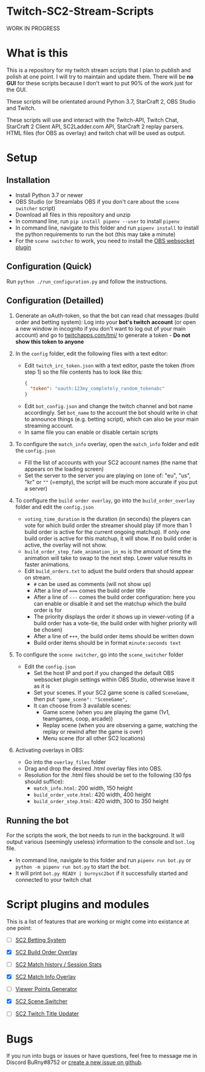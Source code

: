 # Twitch-SC2-Stream-Scripts

WORK IN PROGRESS

# What is this
This is a repository for my twitch stream scripts that I plan to publish and polish at one point. I will try to maintain and update them. There will be **no GUI** for these scripts because I don't want to put 90% of the work just for the GUI.

These scripts will be orientated around Python 3.7, StarCraft 2, OBS Studio and Twitch.

These scripts will use and interact with the Twitch-API, Twitch Chat, StarCraft 2 Client API, SC2Ladder.com API, StarCraft 2 replay parsers.
HTML files (for OBS as overlay) and twitch chat will be used as output.

# Setup
## Installation

- Install Python 3.7 or newer
- OBS Studio (or Streamlabs OBS if you don't care about the `scene switcher` script)
- Download all files in this repository and unzip
- In command line, run `pip install pipenv --user` to install `pipenv`
- In command line, navigate to this folder and run `pipenv install` to install the python requirements to run the bot (this may take a minute)
- For the `scene switcher` to work, you need to install the [OBS websocket plugin](https://github.com/Palakis/obs-websocket/releases)

## Configuration (Quick)

Run `python ./run_configuration.py` and follow the instructions.

## Configuration (Detailled)

1) Generate an oAuth-token, so that the bot can read chat messages (build order and betting system): Log into your **bot's twitch account** (or open a new window in incognito if you don't want to log out of your main account) and go to [twitchapps.com/tmi/](https://twitchapps.com/tmi/) to generate a token - **Do not show this token to anyone**

2) In the `config` folder, edit the following files with a text editor:
    - Edit `twitch_irc_token.json` with a text editor, paste the token (from step 1) so the file contents has to look like this:
        ```json
        {
          "token": "oauth:123my_completely_random_tokenabc"
        }
        ```
    - Edit `bot_config.json` and change the twitch channel and bot name accordingly. Set `bot_name` to the account the bot should write in chat to announce things (e.g. betting script), which can also be your main streaming account.
    - In same file you can enable or disable certain scripts
    
3) To configure the `match_info` overlay, open the `match_info` folder and edit the `config.json`
    - Fill the list of accounts with your SC2 account names (the name that appears on the loading screen)
    - Set the server to the server you are playing on (one of: "eu", "us", "kr" or `""` (=empty), the script will be much more accurate if you put a server)
    
4) To configure the `build order overlay`, go into the `build_order_overlay` folder and edit the `config.json`
    - `voting_time_duration` is the duration (in seconds) the players can vote for which build order the streamer should play (if more than 1 build order is active for the current ongoing matchup). If only one build order is active for this matchup, it will show. If no build order is active, the overlay will not show.
    - `build_order_step_fade_animation_in_ms` is the amount of time the animation will take to swap to the next step. Lower value results in faster animations.
    - Edit `build_orders.txt` to adjust the build orders that should appear on stream. 
        - `#` can be used as comments (will not show up)
        - After a line of `===` comes the build order title
        - After a line of `---` comes the build order configuration: here you can enable or disable it and set the matchup which the build order is for
        - The priority displays the order it shows up in viewer-voting (if a build order has a vote-tie, the build order with higher priority will be chosen)
        - After a line of `+++`, the build order items should be written down
        - Build order items should be in format `minute:seconds text`
        
5) To configure the `scene switcher`, go into the `scene_switcher` folder
    - Edit the `config.json`
        - Set the host IP and port if you changed the default OBS websocket plugin settings within OBS Studio, otherwise leave it as it is
        - Set your scenes. If your SC2 game scene is called `SceneGame`, then put `"game_scene": "SceneGame",` 
        - It can choose from 3 available scenes:
            - Game scene (when you are playing the game (1v1, teamgames, coop, arcade))
            - Replay scene (when you are observing a game, watching the replay or rewind after the game is over)
            - Menu scene (for all other SC2 locations)
            
6) Activating overlays in OBS:
    - Go into the `overlay_files` folder
    - Drag and drop the desired .html overlay files into OBS.
    - Resolution for the .html files should be set to the following (30 fps should suffice):
        - `match_info.html`: 200 width, 150 height
        - `build_order_vote.html`: 420 width, 400 height
        - `build_order_step.html`: 420 width, 300 to 350 height
        
## Running the bot

For the scripts the work, the bot needs to run in the background. It will output various (seemingly useless) information to the console and `bot.log` file.
- In command line, navigate to this folder and run `pipenv run bot.py` or `python -m pipenv run bot.py` to start the bot.
- It will print `bot.py READY | burnysc2bot` if it successfully started and connected to your twitch chat

# Script plugins and modules

This is a list of features that are working or might come into existance at one point:

- [ ] [SC2 Betting System](https://github.com/BurnySc2/Twitch-SC2-Stream-Scripts/tree/master/betting_system)

- [x] [SC2 Build Order Overlay](https://github.com/BurnySc2/Twitch-SC2-Stream-Scripts/tree/master/build_order_overlay)

- [ ] [SC2 Match history / Session Stats](https://github.com/BurnySc2/Twitch-SC2-Stream-Scripts/tree/master/match_history)

- [x] [SC2 Match Info Overlay](https://github.com/BurnySc2/Twitch-SC2-Stream-Scripts/tree/master/match_info)

- [ ] [Viewer Points Generator](https://github.com/BurnySc2/Twitch-SC2-Stream-Scripts/tree/master/points_generator)

- [x] [SC2 Scene Switcher](https://github.com/BurnySc2/Twitch-SC2-Stream-Scripts/tree/master/scene_switcher)

- [ ] [SC2 Twitch Title Updater](https://github.com/BurnySc2/Twitch-SC2-Stream-Scripts/tree/master/title_updater)

# Bugs
If you run into bugs or issues or have questions, feel free to message me in Discord BuRny#8752 or [create a new issue on github](https://github.com/BurnySc2/Twitch-SC2-Stream-Scripts/issues/new).
